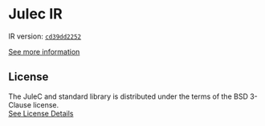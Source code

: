 # Julec IR

IR version: [`cd39dd2252`](https://github.com/julelang/jule/tree/cd39dd225200533d9cd69b16ca4f5f35520593aa)

[See more information](https://manual.jule.dev/getting-started/install-from-source/compile-from-ir.html)

## License

The JuleC and standard library is distributed under the terms of the BSD 3-Clause license. \
[See License Details](./LICENSE)
